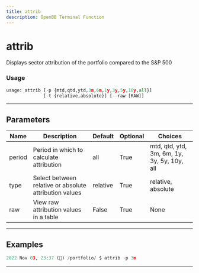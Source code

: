 ```yaml
---
title: attrib
description: OpenBB Terminal Function
---
```


# attrib

Displays sector attribution of the portfolio compared to the S&P 500

### Usage

```python
usage: attrib [-p {mtd,qtd,ytd,3m,6m,1y,3y,5y,10y,all}]
              [-t {relative,absolute}] [--raw [RAW]]
```

---

## Parameters

| Name | Description | Default | Optional | Choices |
| ---- | ----------- | ------- | -------- | ------- |
| period | Period in which to calculate attribution | all | True | mtd, qtd, ytd, 3m, 6m, 1y, 3y, 5y, 10y, all |
| type | Select between relative or absolute attribution values | relative | True | relative, absolute |
| raw | View raw attribution values in a table | False | True | None |
---

## Examples

```python
2022 Nov 03, 23:37 (🦋) /portfolio/ $ attrib -p 3m
```

---

